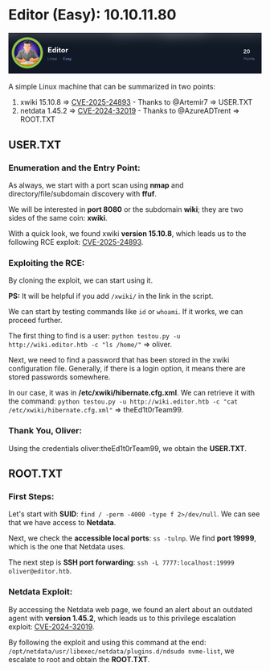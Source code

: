 # Editor (Easy): 10.10.11.80
![Icon](Images/editoricon.png)

A simple Linux machine that can be summarized in two points:
1. xwiki 15.10.8 => [CVE-2025-24893](https://github.com/Artemir7/CVE-2025-24893-EXP) - Thanks to @Artemir7 => USER.TXT
2. netdata 1.45.2 => [CVE-2024-32019](https://github.com/AzureADTrent/CVE-2024-32019-POC) - Thanks to @AzureADTrent => ROOT.TXT






## USER.TXT
### Enumeration and the Entry Point:
As always, we start with a port scan using **nmap** and directory/file/subdomain discovery with **ffuf**.

We will be interested in **port 8080** or the subdomain **wiki**; they are two sides of the same coin: **xwiki**.

With a quick look, we found xwiki **version 15.10.8**, which leads us to the following RCE exploit: [CVE-2025-24893](https://github.com/Artemir7/CVE-2025-24893-EXP).

### Exploiting the RCE:
By cloning the exploit, we can start using it.

**PS:** It will be helpful if you add `/xwiki/` in the link in the script.

We can start by testing commands like `id` or `whoami`. If it works, we can proceed further.

The first thing to find is a user: `python testou.py -u http://wiki.editor.htb -c "ls /home/"` => oliver.

Next, we need to find a password that has been stored in the xwiki configuration file. Generally, if there is a login option, it means there are stored passwords somewhere.

In our case, it was in **/etc/xwiki/hibernate.cfg.xml**. We can retrieve it with the command: `python testou.py -u http://wiki.editor.htb -c "cat /etc/xwiki/hibernate.cfg.xml"` => theEd1t0rTeam99.

### Thank You, Oliver:
Using the credentials oliver:theEd1t0rTeam99, we obtain the **USER.TXT**.

## ROOT.TXT
### First Steps:
Let's start with **SUID**: `find / -perm -4000 -type f 2>/dev/null`. We can see that we have access to **Netdata**.

Next, we check the **accessible local ports**: `ss -tulnp`. We find **port 19999**, which is the one that Netdata uses.

The next step is **SSH port forwarding**: `ssh -L 7777:localhost:19999 oliver@editor.htb`.

### Netdata Exploit:
By accessing the Netdata web page, we found an alert about an outdated agent with **version 1.45.2**, which leads us to this privilege escalation exploit: [CVE-2024-32019](https://github.com/AzureADTrent/CVE-2024-32019-POC).

By following the exploit and using this command at the end: `/opt/netdata/usr/libexec/netdata/plugins.d/ndsudo nvme-list`, we escalate to root and obtain the **ROOT.TXT**.
